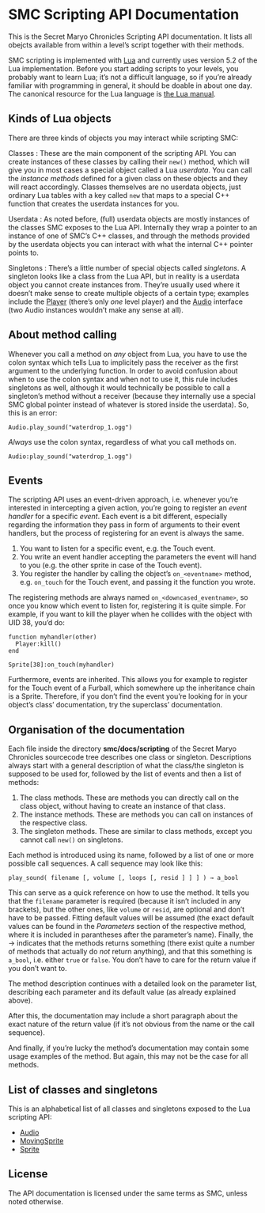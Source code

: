 SMC Scripting API Documentation
===============================

This is the Secret Maryo Chronicles Scripting API documentation. It
lists all obejcts available from within a level’s script together with
their methods.

SMC scripting is implemented with [Lua](http://lua.org) and currently
uses version 5.2 of the Lua implementation. Before you start adding
scripts to your levels, you probably want to learn Lua; it’s not a
difficult language, so if you’re already familiar with programming in
general, it should be doable in about one day. The canonical resource
for the Lua language is
[the Lua manual](http://www.lua.org/manual/5.2/manual.html).

Kinds of Lua objects
--------------------

There are three kinds of objects you may interact while scripting SMC:

Classes
: These are the main component of the scripting API. You can create
  instances of these classes by calling their `new()` method, which
  will give you in most cases a special object called a Lua
  _userdata_. You can call the _instance methods_ defined for a given
  class on these objects and they will react accordingly. Classes
  themselves are no userdata objects, just ordinary Lua tables with a
  key called `new` that maps to a special C++ function that creates
  the userdata instances for you.

Userdata
: As noted before, (full) userdata objects are mostly instances of the
  classes SMC exposes to the Lua API. Internally they wrap a pointer
  to an instance of one of SMC’s C++ classes, and through the methods
  provided by the userdata objects you can interact with what the
  internal C++ pointer points to.

Singletons : There’s a little number of special objects called
  _singletons_. A singleton looks like a class from the Lua API, but in
  reality is a userdata object you cannot create instances from. They’re
  usually used where it doesn’t make sense to create multiple objects of
  a certain type; examples include the [Player](player.html) (there’s
  only _one_ level player) and the [Audio](audio.html) interface (two
  Audio instances wouldn’t make any sense at all).

About method calling
--------------------

Whenever you call a method on _any_ object from Lua, you have to use
the colon syntax which tells Lua to implicitely pass the receiver as
the first argument to the underlying function. In order to avoid
confusion about when to use the colon syntax and when not to use it,
this rule includes singletons as well, although it would technically
be possible to call a singleton’s method without a receiver (because
they internally use a special SMC global pointer instead of whatever
is stored inside the userdata). So, this is an error:

    Audio.play_sound("waterdrop_1.ogg")

_Always_ use the colon syntax, regardless of what you call methods
on.

    Audio:play_sound("waterdrop_1.ogg")

Events
------

The scripting API uses an event-driven approach, i.e. whenever you’re
interested in intercepting a given action, you’re going to register an
_event handler_ for a specific _event_. Each event is a bit different,
especially regarding the information they pass in form of arguments to
their event handlers, but the process of registering for an event is
always the same.

1. You want to listen for a specific event, e.g. the Touch event.
2. You write an event handler accepting the parameters the event will
   hand to you (e.g. the other sprite in case of the Touch event).
3. You register the handler by calling the object’s `on_<eventname>`
   method, e.g. `on_touch` for the Touch event, and passing it the
   function you wrote.

The registering methods are always named `on_<downcased_eventname>`,
so once you know which event to listen for, registering it is quite
simple. For example, if you want to kill the player when he
collides with the object with UID 38, you’d do:

~~~~~~~~~~~~~~~~~~~~~~~~~~~~~~~~~~~~~~~~
function myhandler(other)
  Player:kill()
end

Sprite[38]:on_touch(myhandler)
~~~~~~~~~~~~~~~~~~~~~~~~~~~~~~~~~~~~~~~~

Furthermore, events are inherited. This allows you for example to
register for the Touch event of a Furball, which somewhere up the
inheritance chain is a Sprite. Therefore, if you don’t find the event
you’re looking for in your object’s class’ documentation, try the
superclass’ documentation.

Organisation of the documentation
---------------------------------

Each file inside the directory **smc/docs/scripting** of the
Secret Maryo Chronicles sourcecode tree describes one class or
singleton. Descriptions always start with a general description of
what the class/the singleton is supposed to be used for, followed by
the list of events and then a list of methods:

1. The class methods. These are methods you can directly call on the
   class object, without having to create an instance of that class.
2. The instance methods. These are methods you can call on instances
   of the respective class.
3. The singleton methods. These are similar to class methods, except
   you cannot call `new()` on singletons.

Each method is introduced using its name, followed by a list of one or
more possible call sequences. A call sequence may look like this:

~~~~~~~~~~~~~~~~~~~~~~~~~~~~~~~~~~~~~~~~~~~~~~~~~~~~~~~~~~~~~~~~~
play_sound( filename [, volume [, loops [, resid ] ] ] ) → a_bool
~~~~~~~~~~~~~~~~~~~~~~~~~~~~~~~~~~~~~~~~~~~~~~~~~~~~~~~~~~~~~~~~~

This can serve as a quick reference on how to use the method. It tells
you that the `filename` parameter is required (because it isn’t
included in any brackets), but the other ones, like `volume` or
`resid`, are optional and don’t have to be passed. Fitting default
values will be assumed (the exact default values can be found in the
_Parameters_ section of the respective method, where it is included in
parantheses after the parameter’s name). Finally, the → indicates that
the methods returns something (there exist quite a number of methods
that actually do _not_ return anything), and that this something is
`a_bool`, i.e. either `true` or `false`. You don’t have to care for
the return value if you don’t want to.

The method description continues with a detailed look on the parameter
list, describing each parameter and its default value (as already
explained above).

After this, the documentation may include a short paragraph about the
exact nature of the return value (if it’s not obvious from the name or
the call sequence).

And finally, if you’re lucky the method’s documentation may contain
some usage examples of the method. But again, this may not be the case
for all methods.

List of classes and singletons
------------------------------

This is an alphabetical list of all classes and singletons exposed to
the Lua scripting API:

* [Audio](audio.html)
* [MovingSprite](moving_sprite.html)
* [Sprite](sprite.html)

License
-------

The API documentation is licensed under the same terms as SMC, unless
noted otherwise.
